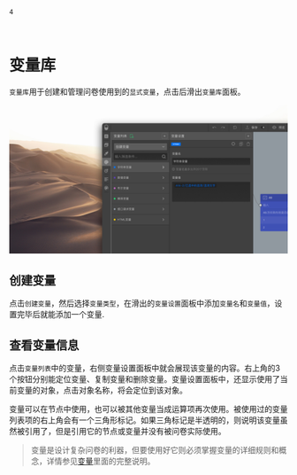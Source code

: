 ```index
4
```
```tag

```
```summary

```
# 变量库

`变量库`用于创建和管理问卷使用到的`显式变量`，点击后滑出`变量库`面板。

<img src='../../assets/snapshots/kit/custom-variables-cn.jpg'>

## 创建变量
点击`创建变量`，然后选择`变量类型`，在滑出的`变量设置`面板中添加`变量名`和`变量值`，设置完毕后就能添加一个变量.

## 查看变量信息
点击`变量列表`中的变量，右侧变量设置面板中就会展现该变量的内容。右上角的3个按钮分别能定位变量、复制变量和删除变量。变量设置面板中，还显示使用了当前变量的对象，点击对象名称，将会定位到该对象。

变量可以在节点中使用，也可以被其他变量当成运算项再次使用。被使用过的变量列表项的右上角会有一个三角形标记。如果三角标记是半透明的，则说明该变量虽然被引用了，但是引用它的节点或变量并没有被问卷实际使用。

> 变量是设计复杂问卷的利器，但要使用好它则必须掌握变量的详细规则和概念，详情参见[变量](../../16varible/01concept.md)里面的完整说明。